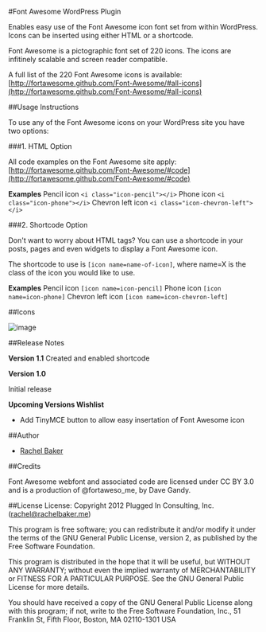 #Font Awesome WordPress Plugin

Enables easy use of the Font Awesome icon font set from within WordPress.  Icons can be inserted using either HTML or a shortcode.

Font Awesome is a pictographic font set of 220 icons.  The icons are infitinely scalable and screen reader compatible.

A full list of the 220 Font Awesome icons is available: [http://fortawesome.github.com/Font-Awesome/#all-icons](http://fortawesome.github.com/Font-Awesome/#all-icons)

##Usage Instructions

To use any of the Font Awesome icons on your WordPress site you have two options:

###1. HTML Option

All code examples on the Font Awesome site apply: [http://fortawesome.github.com/Font-Awesome/#code](http://fortawesome.github.com/Font-Awesome/#code)

**Examples**
Pencil icon `<i class="icon-pencil"></i>`
Phone icon `<i class="icon-phone"></i>`
Chevron left icon `<i class="icon-chevron-left"></i>`

###2. Shortcode Option

Don't want to worry about HTML tags?  You can use a shortcode in your posts, pages and even widgets to display a Font Awesome icon.

The shortcode to use is `[icon name=name-of-icon]`, where name=X is the class of the icon you would like to use.

**Examples**
Pencil icon `[icon name=icon-pencil]`
Phone icon `[icon name=icon-phone]`
Chevron left icon `[icon name=icon-chevron-left]`

##Icons

![image](http://cl.ly/image/3f0W0V0Q2b0x)

##Release Notes

__Version 1.1__
Created and enabled shortcode

__Version 1.0__

Initial release

__Upcoming Versions Wishlist__

*   Add TinyMCE button to allow easy insertation of Font Awesome icon


##Author

- [Rachel Baker](http://rachelbaker.me)

##Credits

 Font Awesome webfont and associated code are licensed under CC BY 3.0 and is a production of @fortaweso_me, by Dave Gandy.

##License
License:
  Copyright 2012 Plugged In Consulting, Inc. (rachel@rachelbaker.me)

  This program is free software; you can redistribute it and/or modify
  it under the terms of the GNU General Public License, version 2, as
  published by the Free Software Foundation.

  This program is distributed in the hope that it will be useful,
  but WITHOUT ANY WARRANTY; without even the implied warranty of
  MERCHANTABILITY or FITNESS FOR A PARTICULAR PURPOSE.  See the
  GNU General Public License for more details.

  You should have received a copy of the GNU General Public License
  along with this program; if not, write to the Free Software
  Foundation, Inc., 51 Franklin St, Fifth Floor, Boston, MA  02110-1301  USA